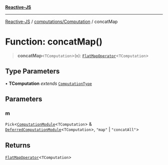 [**Reactive-JS**](../../../README.md)

***

[Reactive-JS](../../../README.md) / [computations/Computation](../README.md) / concatMap

# Function: concatMap()

> **concatMap**\<`TComputation`\>(`m`): [`FlatMapOperator`](../interfaces/FlatMapOperator.md)\<`TComputation`\>

## Type Parameters

• **TComputation** *extends* [`ComputationType`](../../type-aliases/ComputationType.md)

## Parameters

### m

`Pick`\<[`ComputationModule`](../../interfaces/ComputationModule.md)\<`TComputation`\> & [`DeferredComputationModule`](../../interfaces/DeferredComputationModule.md)\<`TComputation`\>, `"map"` \| `"concatAll"`\>

## Returns

[`FlatMapOperator`](../interfaces/FlatMapOperator.md)\<`TComputation`\>
